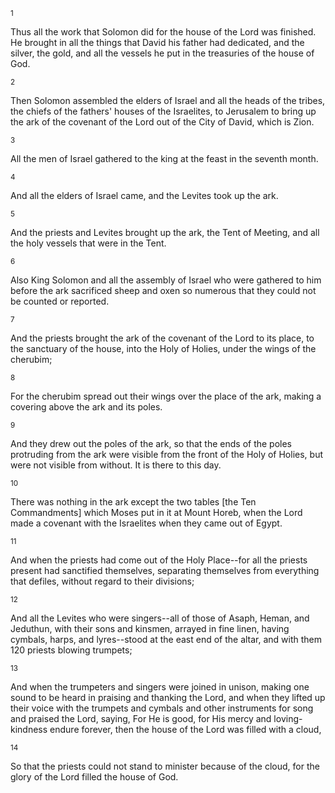 <sup>1</sup> 

Thus all the work that Solomon did for the house of the Lord was finished. He brought in all the things that David his father had dedicated, and the silver, the gold, and all the vessels he put in the treasuries of the house of God. 

<sup>2</sup> 

Then Solomon assembled the elders of Israel and all the heads of the tribes, the chiefs of the fathers' houses of the Israelites, to Jerusalem to bring up the ark of the covenant of the Lord out of the City of David, which is Zion. 

<sup>3</sup> 

All the men of Israel gathered to the king at the feast in the seventh month. 

<sup>4</sup> 

And all the elders of Israel came, and the Levites took up the ark. 

<sup>5</sup> 

And the priests and Levites brought up the ark, the Tent of Meeting, and all the holy vessels that were in the Tent. 

<sup>6</sup> 

Also King Solomon and all the assembly of Israel who were gathered to him before the ark sacrificed sheep and oxen so numerous that they could not be counted or reported. 

<sup>7</sup> 

And the priests brought the ark of the covenant of the Lord to its place, to the sanctuary of the house, into the Holy of Holies, under the wings of the cherubim; 

<sup>8</sup> 

For the cherubim spread out their wings over the place of the ark, making a covering above the ark and its poles. 

<sup>9</sup> 

And they drew out the poles of the ark, so that the ends of the poles protruding from the ark were visible from the front of the Holy of Holies, but were not visible from without. It is there to this day. 

<sup>10</sup> 

There was nothing in the ark except the two tables [the Ten Commandments] which Moses put in it at Mount Horeb, when the Lord made a covenant with the Israelites when they came out of Egypt. 

<sup>11</sup> 

And when the priests had come out of the Holy Place--for all the priests present had sanctified themselves, separating themselves from everything that defiles, without regard to their divisions; 

<sup>12</sup> 

And all the Levites who were singers--all of those of Asaph, Heman, and Jeduthun, with their sons and kinsmen, arrayed in fine linen, having cymbals, harps, and lyres--stood at the east end of the altar, and with them 120 priests blowing trumpets; 

<sup>13</sup> 

And when the trumpeters and singers were joined in unison, making one sound to be heard in praising and thanking the Lord, and when they lifted up their voice with the trumpets and cymbals and other instruments for song and praised the Lord, saying, For He is good, for His mercy and loving-kindness endure forever, then the house of the Lord was filled with a cloud, 

<sup>14</sup> 

So that the priests could not stand to minister because of the cloud, for the glory of the Lord filled the house of God.